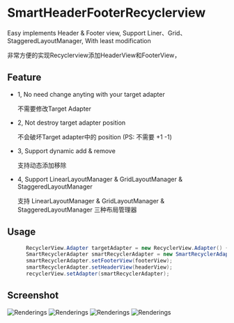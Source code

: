 # SmartHeaderFooterRecyclerview

Easy implements Header &amp; Footer view, Support Liner、Grid、StaggeredLayoutManager, With least modification

非常方便的实现Recyclerview添加HeaderView和FooterView，

## Feature

* 1, No need change anyting with your target adapter

     不需要修改Target Adapter
* 2, Not destroy target adapter position

     不会破坏Target adapter中的 position (PS: 不需要 +1 -1)
* 3, Support dynamic add & remove

     支持动态添加移除
* 4, Support LinearLayoutManager & GridLayoutManager & StaggeredLayoutManager
 
     支持 LinearLayoutManager & GridLayoutManager & StaggeredLayoutManager 三种布局管理器

## Usage

```java
      RecyclerView.Adapter targetAdapter = new RecyclerView.Adapter() { ... };
      SmartRecyclerAdapter smartRecyclerAdapter = new SmartRecyclerAdapter(targetAdapter);
      smartRecyclerAdapter.setFooterView(footerView);
      smartRecyclerAdapter.setHeaderView(headerView);
      recyclerView.setAdapter(smartRecyclerAdapter);
```

## Screenshot
![Renderings](https://github.com/songhanghang/Smart-HeaderFooter-Recyclerview/blob/master/screenshot/hammerheadMRA58Nsonghang04272016140620.png)
![Renderings](https://github.com/songhanghang/Smart-HeaderFooter-Recyclerview/blob/master/screenshot/hammerheadMRA58Nsonghang04272016140630.png)
![Renderings](https://github.com/songhanghang/Smart-HeaderFooter-Recyclerview/blob/master/screenshot/hammerheadMRA58Nsonghang04272016140643.png)
![Renderings](https://github.com/songhanghang/Smart-HeaderFooter-Recyclerview/blob/master/screenshot/hammerheadMRA58Nsonghang04272016134831.gif)

